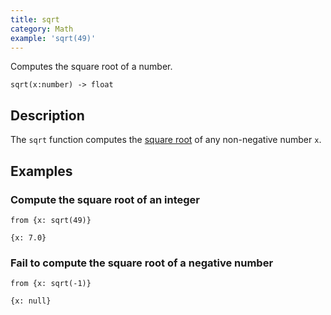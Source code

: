 ```yaml
---
title: sqrt
category: Math
example: 'sqrt(49)'
---
```


Computes the square root of a number.

```tql
sqrt(x:number) -> float
```

## Description

The `sqrt` function computes the [square
root](https://en.wikipedia.org/wiki/Square_root) of any non-negative number `x`.

## Examples

### Compute the square root of an integer

```tql
from {x: sqrt(49)}
```

```tql
{x: 7.0}
```

### Fail to compute the square root of a negative number

```tql
from {x: sqrt(-1)}
```

```tql
{x: null}
```
